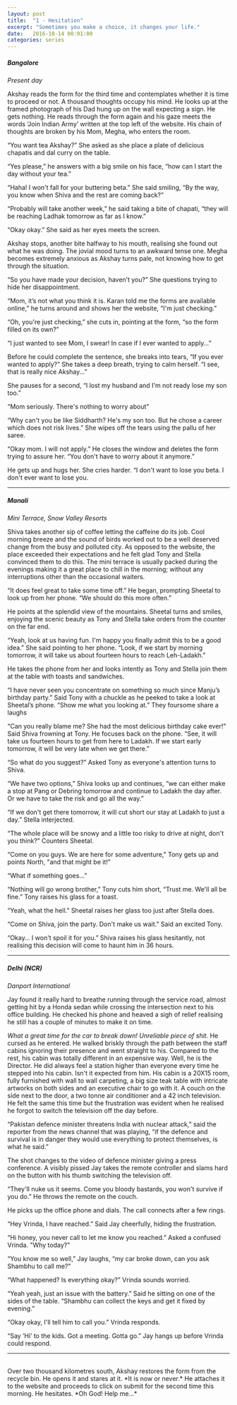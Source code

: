 ```yaml
---
layout: post
title:  "1 - Hesitation"
excerpt: "Sometimes you make a choice, it changes your life."
date:   2016-10-14 00:01:00
categories: series
---
```

##### Bangalore
*Present day*

Akshay reads the form for the third time and contemplates whether it is time to proceed or not. A thousand thoughts occupy his mind. He looks up at the framed photograph of his Dad hung up on the wall expecting a sign. He gets nothing. He reads through the form again and his gaze meets the words ‘Join Indian Army’ written at the top left of the website. His chain of thoughts are broken by his Mom, Megha, who enters the room.

“You want tea Akshay?” She asked as she place a plate of delicious chapatis and dal curry on the table.

“Yes please,” he answers with a big smile on his face, “how can I start the day without your tea.”

“Haha! I won't fall for your buttering beta.” She said smiling, “By the way, you know when Shiva and the rest are coming back?”

“Probably will take another week,” he said taking a bite of chapati, “they will be reaching Ladhak tomorrow as far as I know.”

“Okay okay.” She said as her eyes meets the screen.

Akshay stops, another bite halfway to his mouth, realising she found out what he was doing. The jovial mood turns to an awkward tense one. Megha becomes extremely anxious as Akshay turns pale, not knowing how to get through the situation.

“So you have made your decision, haven’t you?” She questions trying to hide her disappointment.

“Mom, it’s not what you think it is. Karan told me the forms are available online,” he turns around and shows her the website, “I'm just checking.”

“Oh, you're just checking,” she cuts in, pointing at the form, “so the form filled on its own?”

“I just wanted to see Mom, I swear! In case if I ever wanted to apply…”

Before he could complete the sentence, she breaks into tears, “If you ever wanted to apply?” She takes a deep breath, trying to calm herself. “I see, that is really nice Akshay...” 

She pauses for a second, “I lost my husband and I'm not ready lose my son too.”

“Mom seriously. There's nothing to worry about”

“Why can't you be like Siddharth? He's my son too. But he chose a career which does not risk lives.” She wipes off the tears using the pallu of her saree.

“Okay mom. I will not apply.” He closes the window and deletes the form trying to assure her. “You don't have to worry about it anymore.”

He gets up and hugs her. She cries harder. “I don't want to lose you beta. I don't ever want to lose you.

----------

##### Manali

*Mini Terrace, Snow Valley Resorts*

Shiva takes another sip of coffee letting the caffeine do its job. Cool morning breeze and the sound of birds worked out to be a well deserved change from the busy and polluted city. As opposed to the website, the place exceeded their expectations and he felt glad Tony and Stella convinced them to do this. The mini terrace is usually packed during the evenings making it a great place to chill in the morning; without any interruptions other than the occasional waiters.

“It does feel great to take some time off.” He began, prompting Sheetal to look up from her phone. “We should do this more often.”

He points at the splendid view of the mountains. Sheetal turns and smiles, enjoying the scenic beauty as Tony and Stella take orders from the counter on the far end.

“Yeah, look at us having fun. I'm happy you finally admit this to be a good idea.” She said pointing to her phone. “Look, if we start by morning tomorrow, it will take us about fourteen hours to reach Leh-Ladakh.”

He takes the phone from her and looks intently as Tony and Stella join them at the table with toasts and sandwiches.

“I have never seen you concentrate on something so much since Manju’s birthday party.” Said Tony with a chuckle as he peeked to take a look at Sheetal’s phone. “Show me what you looking at.” They foursome share a laughs

“Can you really blame me? She had the most delicious birthday cake ever!” Said Shiva frowning at Tony. He focuses back on the phone. “See, it will take us fourteen hours to get from here to Ladakh. If we start early tomorrow, it will be very late when we get there.”

“So what do you suggest?” Asked Tony as everyone's attention turns to Shiva.

“We have two options,” Shiva looks up and continues, “we can either make a stop at Pang or Debring tomorrow and continue to Ladakh the day after. Or we have to take the risk and go all the way.”

“If we don't get there tomorrow, it will cut short our stay at Ladakh to just a day.” Stella interjected.

“The whole place will be snowy and a little too risky to drive at night, don't you think?” Counters Sheetal.

“Come on you guys. We are here for some adventure,"  Tony gets up and points North, "and that might be it!”

“What if something goes…”

“Nothing will go wrong brother,” Tony cuts him short, “Trust me. We'll all be fine.” Tony raises his glass for a toast.

“Yeah, what the hell.” Sheetal raises her glass too just after Stella does.

“Come on Shiva, join the party. Don't make us wait.” Said an excited Tony.

“Okay… I won't spoil it for you.” Shiva raises his glass hesitantly, not realising this decision will come to haunt him in 36 hours.

----------

##### Delhi (NCR)

*Danport International*

Jay found it really hard to breathe running through the service road, almost getting hit by a Honda sedan while crossing the intersection next to his office building. He checked his phone and heaved a sigh of relief realising he still has a couple of minutes to make it on time. 

*What a great time for the car to break down! Unreliable piece of shit.* He cursed as he entered. He walked briskly through the path between the staff cabins ignoring their presence and went straight to his. Compared to the rest, his cabin was totally different in an expensive way. Well, he is the Director. He did always feel a station higher than everyone every time he stepped into his cabin.  Isn't it expected from him. His cabin is a 20X15 room, fully furnished with wall to wall carpeting, a big size teak table with intricate artworks on both sides and an executive chair to go with it. A couch on the side next to the door, a two tonne air conditioner and a 42 inch television. He felt the same this time but the frustration was evident when he realised he forgot to switch the television off the day before.

“Pakistan defence minister threatens India with nuclear attack,” said the reporter from the news channel that was playing, “if the defence and survival is in danger they would use everything to protect themselves, is what he said.”

The shot changes to the video of defence minister giving a press conference. A visibly pissed Jay takes the remote controller and slams hard on the button with his thumb switching the television off.

“They'll nuke us it seems. Come you bloody bastards, you won't survive if you do.” He throws the remote on the couch.

He picks up the office phone and dials. The call connects after a few rings.

“Hey Vrinda, I have reached.” Said Jay cheerfully, hiding the frustration.

“Hi honey, you never call to let me know you reached.” Asked a confused Vrinda. "Why today?"

“You know me so well,” Jay laughs, “my car broke down, can you ask Shambhu to call me?”

“What happened? Is everything okay?” Vrinda sounds worried.

“Yeah yeah, just an issue with the battery.” Said he sitting on one of the sides of the table. “Shambhu can collect the keys and get it fixed by evening.”

“Okay okay, I'll tell him to call you.” Vrinda responds.

“Say ‘Hi’ to the kids. Got a meeting. Gotta go.” Jay hangs up before Vrinda could respond.

----------
<br>    
Over two thousand kilometres south, Akshay restores the form from the recycle bin. He opens it and stares at it. *It is now or never.* He attaches it to the website and proceeds to click on submit for the second time this morning. He hesitates. *Oh God! Help me…*